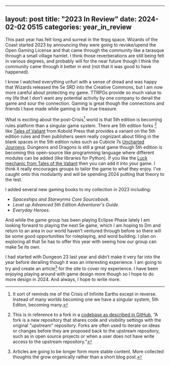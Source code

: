 
---
layout: post
title:  "2023 In Review"
date:  2024-02-02 0515
categories: year_in_review
---

This past year has felt long and surreal in the ttrpg space. Wizards of the Coast started 2023 by announcing they were going to revoke/upend the Open Gaming License and that came through the community like a tarasque through a small village hamlet. I think those reverberations are still being felt in various degrees, and probably will for the near future though I think the community came through it better in end (not that it was good to have happened).

I know I watched everything unfurl with a sense of dread and was happy that Wizards released the 5e SRD into the Creative Commons, but I am now more careful about protecting my game. TTRPGs provide so much value to my life that I don’t want any potential activity by one company to derail the game and sour the connection. Gaming is great though the connections and friends I  have made while gaming is the true treasure.

What is exciting about the post-Crisis[^1] world is that 5th edition is becoming rules platform than a singular game system. There are 5th edition forks [^2] like [Tales of Valiant](https://www.talesofthevaliant.com/) from Kobold Press that provides a variant on the 5th edition rules and then publishers seem really cognizant about filling in the blank spaces in the 5th edition rules such as Cubicle 7s [Uncharted Journeys](https://cubicle7games.com/uncharted-journeys-roleplaying-game). Dungeons and Dragons is still a great game though 5th edition is becoming this open-source like programming language where different modules can be added (like libraries for Python). If you like the [Luck mechanic from Tales of the Valiant](https://slyflourish.com/luck.html) then you can add it into your game. I think it really encourages groups to tailor the game to what they enjoy. I’ve caught onto this modularity and will be spending 2024 putting that theory to the test. 

I added several new gaming books to my collection in 2023 including:

- _Spaceships and Starwyrms Core Sourcebook_.
- _Level up Advanced 5th Edition Adventurer's Guide_.
- _Everyday Heroes_.

And while the game group has been playing Eclipse Phase lately I am looking forward to playing the next 5e game, which I am hoping to Dm and return to an area in our world haven’t ventured through before so there will be some good opportunities for roleplaying, and word building. I plan on exploring all that 5e has to offer this year with seeing how our group can make 5e its own.

I had started with Dungeon 23 last year and didn’t make it very far into the year before derailing though it was an interesting experience. I am going to try and create an article[^3] for the site to cover my experience.  I have been enjoying playing around with game design more though so I hope to do more design in 2024. And always, I hope to write more. 

[^1]: It sort of reminds me of the Crisis of Infinite Earths except in reverse. Instead of many worlds becoming one we have a singular system, 5th Editon, becoming many.

[^2]: This is in reference to a fork in a [codebase as described in GitHub](https://docs.github.com/en/pull-requests/collaborating-with-pull-requests/working-with-forks/fork-a-repo), “A fork is a new repository that shares code and visibility settings with the original "upstream" repository. Forks are often used to iterate on ideas or changes before they are proposed back to the upstream repository, such as in open source projects or when a user does not have write access to the upstream repository.” 

[^3]: Articles are going to be longer form more stable content. More collected thoughts the grow organically rather than a short blog post.